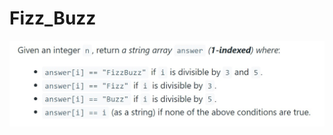 # Fizz_Buzz

![fizz_buzz image](https://github.com/adilmusali/Fizz_Buzz/blob/master/fizzbuzz_image.jpg)
